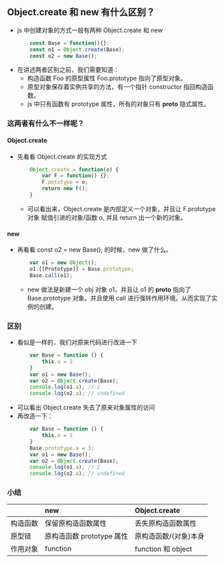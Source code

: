 ## Object.create 和 new 有什么区别？
- js 中创建对象的方式一般有两种 Object.create 和 new
    ```js
        const Base = function(){};
        const o1 = Object.create(Base);
        const o2 = new Base();
    ```
- 在讲述两者区别之前，我们需要知道：
    - 构造函数 Foo 的原型属性 Foo.prototype 指向了原型对象。
    - 原型对象保存着实例共享的方法，有一个指针 constructor 指回构造函数。
    - js 中只有函数有 prototype 属性，所有的对象只有 __proto__ 隐式属性。

### 这两者有什么不一样呢？

#### Object.create
- 先看看 Object.create 的实现方式
    ```js
        Object.create = function(o) {
            var F = function() {};
            F.pototype = o;
            return new F();
        }
    ```
    - 可以看出来，Object.create 是内部定义一个对象，并且让 F.prototype 对象 赋值引进的对象/函数 o, 并且 return 出一个新的对象。

#### new
- 再看看 const o2 = new Base(); 的时候，new 做了什么。
    ```js
        var o1 = new Object();
        o1.[[Prototype]] = Base.prototype;
        Base.call(o1);
    ```
    - new 做法是新建一个 obj 对象 o1，并且让 o1 的 __proto__ 指向了 Base.prototype 对象。并且使用 call 进行强转作用环境。从而实现了实例的创建。

### 区别
- 看似是一样的，我们对原来代码进行改进一下
    ```js
        var Base = function () {
            this.a = 2
        }
        var o1 = new Base();
        var o2 = Object.create(Base);
        console.log(o1.a); // 2
        console.log(o2.a); // undefined
    ```
- 可以看出 Object.create 失去了原来对象属性的访问
- 再改造一下：
    ```js
        var Base = function () {
            this.a = 2
        }
        Base.prototype.a = 3;
        var o1 = new Base();
        var o2 = Object.create(Base);
        console.log(o1.a); // 2
        console.log(o2.a); // undefined
    ```

### 小结
|     |  new  | Object.create |
|:--------|:----------|:--------|
| 构造函数 | 保留原构造函数属性 | 丢失原构造函数属性 |
| 原型链 | 原构造函数 prototype 属性 | 原构造函数/(对象)本身 |
| 作用对象 | function | function 和 object |




